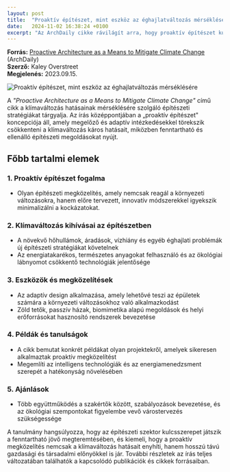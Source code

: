 ```yaml
---
layout: post
title:  "Proaktív építészet, mint eszköz az éghajlatváltozás mérséklésére"
date:   2024-11-02 16:38:24 +0100
excerpt: "Az ArchDaily cikke rávilágít arra, hogy proaktív építészet kulcsfontosságú a klímaváltozás elleni küzdelemben."
---
```


**Forrás:** [Proactive Architecture as a Means to Mitigate Climate Change](https://www.archdaily.com/938685/proactive-architecture-as-a-means-to-mitigate-climate-change) (ArchDaily)  
**Szerző:** Kaley Overstreet  
**Megjelenés:** 2023.09.15.

![Proaktív építészet, mint eszköz az éghajlatváltozás mérséklésére](https://images.adsttc.com/media/images/5eaa/6a9f/b357/6504/8400/00e8/newsletter/rebuildbydesign.org.jpg?1588226714)

A _"Proactive Architecture as a Means to Mitigate Climate Change"_ című cikk a klímaváltozás hatásainak mérséklésére szolgáló építészeti stratégiákat tárgyalja. Az írás középpontjában a „proaktív építészet" koncepciója áll, amely megelőző és adaptív intézkedésekkel törekszik csökkenteni a klímaváltozás káros hatásait, miközben fenntartható és ellenálló építészeti megoldásokat nyújt.

## Főbb tartalmi elemek

### 1. Proaktív építészet fogalma
- Olyan építészeti megközelítés, amely nemcsak reagál a környezeti változásokra, hanem előre tervezett, innovatív módszerekkel igyekszik minimalizálni a kockázatokat.

### 2. Klímaváltozás kihívásai az építészetben
- A növekvő hőhullámok, áradások, vízhiány és egyéb éghajlati problémák új építészeti stratégiákat követelnek
- Az energiatakarékos, természetes anyagokat felhasználó és az ökológiai lábnyomot csökkentő technológiák jelentősége

### 3. Eszközök és megközelítések
- Az adaptív design alkalmazása, amely lehetővé teszi az épületek számára a környezeti változásokhoz való alkalmazkodást
- Zöld tetők, passzív házak, biomimetika alapú megoldások és helyi erőforrásokat hasznosító rendszerek bevezetése

### 4. Példák és tanulságok
- A cikk bemutat konkrét példákat olyan projektekről, amelyek sikeresen alkalmaztak proaktív megközelítést
- Megemlíti az intelligens technológiák és az energiamenedzsment szerepét a hatékonyság növelésében

### 5. Ajánlások
- Több együttműködés a szakértők között, szabályozások bevezetése, és az ökológiai szempontokat figyelembe vevő várostervezés szükségessége

A tanulmány hangsúlyozza, hogy az építészeti szektor kulcsszerepet játszik a fenntartható jövő megteremtésében, és kiemeli, hogy a proaktív megközelítés nemcsak a klímaváltozás hatásait enyhíti, hanem hosszú távú gazdasági és társadalmi előnyökkel is jár. További részletek az írás teljes változatában találhatók a kapcsolódó publikációk és cikkek forrásaiban.